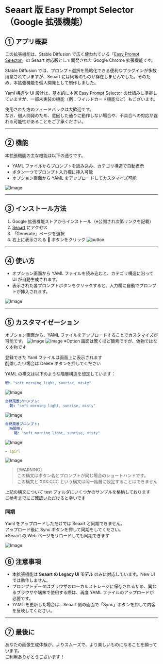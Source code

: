 # Seaart 版 Easy Prompt Selector（Google 拡張機能）

## ① アプリ概要

この拡張機能は、Stable Diffusion で広く使われている「[Easy Prompt Selector](https://github.com/blue-pen5805/sdweb-easy-prompt-selector)」の Seaart 対応版として開発された Google Chrome 拡張機能です。

Stable Diffusion では、プロンプト選択を簡略化できる便利なプラグインが多数用意されていますが、Seaart には同等のものが存在しませんでした。そのため、本拡張機能を個人開発として制作しました。

Yaml 構造や UI 設計は、基本的に本家 Easy Prompt Selector の仕組みに準拠していますが、一部未実装の機能（例：ワイルドカード機能など）もございます。

使用された方のフィードバックは大歓迎です。  
なお、個人開発のため、意図した通りに動作しない場合や、不具合への対応が遅れる可能性があることをご了承ください。

---

## ② 機能

本拡張機能の主な機能は以下の通りです。

- YAML ファイルからプロンプトを読み込み、カテゴリ構造で自動表示
- ボタン一つでプロンプト入力欄に挿入可能
- オプション画面から YAML をアップロードしてカスタマイズ可能

![Image](https://github.com/user-attachments/assets/55cc8e68-b757-4a0f-83d1-9a092523e1a6)

---

## ③ インストール方法

1. Google 拡張機能ストアからインストール（※公開され次第リンクを記載）
2. [Seaart](https://seaart.ai/) にアクセス
3. 「Generate」ページを選択
4. 右上に表示される 🧠 ボタンをクリック
   ![button](/media/button.png)

---

## ④ 使い方

- オプション画面から YAML ファイルを読み込むと、カテゴリ構造に沿って UI が自動生成されます。
- 表示された各プロンプトボタンをクリックすると、入力欄に自動でプロンプトが挿入されます。

![Image](https://github.com/user-attachments/assets/c01a9152-55fa-4db9-906a-f36a19a9b0e4)

---

## ⑤ カスタマイゼーション

オプション画面から、YAML ファイルをアップロードすることでカスタマイズが可能です。
![Image](/media/option-button.png)
![Image](/media/option.png)
※Option 画面は驚くほど簡素ですが、偽物ではなく本物です

登録できた Yaml ファイルは画面上に表示されます \
削除したい場合は Delete ボタンを押してください

YAML の構文は以下のような階層構造を想定しています：

```yaml
朝: "soft morning light, sunrise, misty"
```

![Image](/media/sy_1.png)

```yaml
自然風景プロンプト:
  朝: "soft morning light, sunrise, misty"
```

![Image](/media/sy_2.png)

```yaml
自然風景プロンプト:
  時間帯:
    朝: "soft morning light, sunrise, misty"
```

![Image](/media/sy_3.png)

```yaml
- 1girl
```

![Image](/media/sy_4.png)

> [!WARNING]\
> この構文はボタン名とプロンプトが同じ場合のショートハンドです。\
> この構文と XXX:CCC という構文は同一階層に設定することはできません

上記の構文について test フォルダにいくつかのサンプルを格納しております\
ご参考までにご確認いただけると幸いです

### 同期

Yaml をアップロードしただけでは Seaart と同期できません。\
アップロード後に Sync ボタンを押して同期をしてください。\
※Seaart の Web ページをリロードしても同期できます

![Image](/media/sy_5.png)

## ⑥ 注意事項

- 本拡張機能は **Seaart の Legacy UI モデル** のみに対応しています。New UI では動作しません。
- プロンプトデータはブラウザのローカルストレージに保存されるため、異なるブラウザや端末で使用する際は、再度 YAML ファイルのアップロードが必要です。
- YAML を更新した場合は、Seaart 側の画面で「Sync」ボタンを押して内容を反映してください。

---

## ⑦ 最後に

あなたの画像生成体験が、よりスムーズで、より楽しいものになることを願っています。  
ご利用ありがとうございます！
